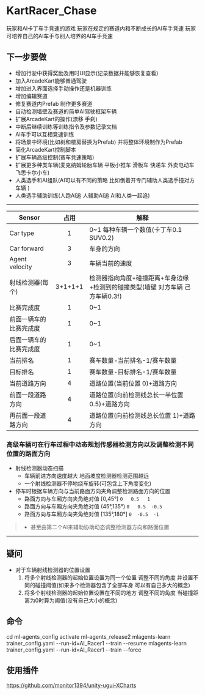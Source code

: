 # KartRacer_Chase

玩家和AI卡丁车手竞速的游戏
玩家在规定的赛道内和不断成长的AI车手竞速
玩家可培养自己的AI车手与别人培养的AI车手竞速

## 下一步要做

- 增加行驶中获得奖励及用时UI显示(记录数据并能够恢复查看)
- 加入ArcadeKart能够普通驾驶
- 增加进入界面选择手动操作还是机器训练
- 增加编辑赛道
- 修复赛道内Prefab 制作更多赛道
- 自动检测墙壁及赛道的简单AI驾驶框架车辆
- 扩展ArcadeKart的操作(漂移 手刹)
- 中断后继续训练等训练指令及参数记录文档
- AI车手可以互相竞速训练
- 将场景中环境(比如树和楼房替换为Prefab) 并将整体环境制作为Prefab
- 简化ArcadeKart控制脚本
- 扩展车辆高级控制(赛车竞速策略)
- 扩展更多种类车辆(麦克纳姆轮胎车辆 平板小推车 滑板车 快递车 外卖电动车 飞思卡尔小车)
- 人类选手和AI组队(AI可以有不同的策略 比如倒着开专门辅助人类选手撞对方车辆 )
- 人类选手辅助训练(人跑AI追 人辅助AI追 AI和人类一起追)

---

Sensor|占用|解释
--|:--:|--
Car type|1|0~1 每种车辆一个数值(卡丁车0.1 SUV0.2)
Car forward|3|车身的方向
Agent velocity|3|车辆当前的速度
射线检测器(每个)|3+1+1+1|检测器指向角度+碰撞距离+车身边缘+检测到的碰撞类型(墙壁 对方车辆 己方车辆0.3f)
比赛完成度|1|0~1
前面一辆车的比赛完成度|1|0~1
后面一辆车的比赛完成度|1|0~1
当前排名|1|赛车数量-当前排名-1/赛车数量
目标排名|1|赛车数量-目标排名-1/赛车数量
当前道路方向|4|道路位置(当前位置 0)+道路方向
前面一段道路方向|4|道路位置(向前检测线总长一半位置 0.5)+道路方向
再前面一段道路方向|4|道路位置(向前检测线总长位置 1)+道路方向

### 高级车辆可在行车过程中动态规划传感器检测方向以及调整检测不同位置的路面方向

- 射线检测器动态扫描
  - 车辆前进方向速度越大 地面坡度检测器检测范围越远
  - 一个射线检测器不停地绕车旋转(可包含上下角度变化)
- 停车时根据车辆方向与当前路面方向夹角调整检测路面方向的位置
  - 路面方向与车厢方向夹角绝对值 [0,45°]       ` 0   0.5   1 `
  - 路面方向与车厢方向夹角绝对值 (45°,135°)    ` 0   0.5  -0.5 `
  - 路面方向与车厢方向夹角绝对值 [135°,180°]   ` 0  -0.5  -1 `

>- 甚至由第二个AI来辅助协助动态调整检测器方向和路面位置

---

## 疑问

- 对于车辆射线检测器的位置设置
  1. 将多个射线检测器的起始位置设置为同一个位置 调整不同的角度 并设置不同的碰撞阈值(如果多个检测器包含了全部车身 可以有自己多大的概念)
  2. 将多个射线检测器的起始位置设置在不同的地方 调整不同的角度 当碰撞距离为0时算为阈值(没有自己大小的概念)

## 命令

cd ml-agents_config
activate ml-agents_release2
mlagents-learn trainer_config.yaml --run-id=AI_Racer1 --train --resume
mlagents-learn trainer_config.yaml --run-id=AI_Racer1 --train --force

## 使用插件

https://github.com/monitor1394/unity-ugui-XCharts
